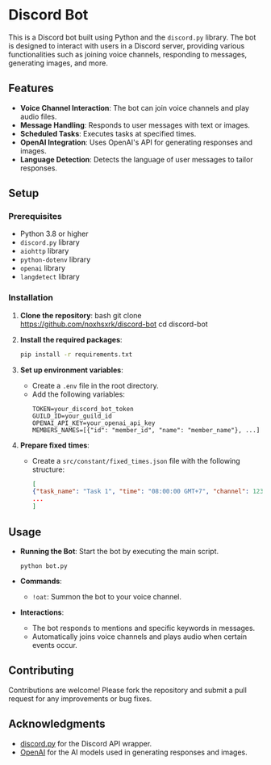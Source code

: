 # Discord Bot

This is a Discord bot built using Python and the `discord.py` library. The bot is designed to interact with users in a Discord server, providing various functionalities such as joining voice channels, responding to messages, generating images, and more.

## Features

- **Voice Channel Interaction**: The bot can join voice channels and play audio files.
- **Message Handling**: Responds to user messages with text or images.
- **Scheduled Tasks**: Executes tasks at specified times.
- **OpenAI Integration**: Uses OpenAI's API for generating responses and images.
- **Language Detection**: Detects the language of user messages to tailor responses.

## Setup

### Prerequisites

- Python 3.8 or higher
- `discord.py` library
- `aiohttp` library
- `python-dotenv` library
- `openai` library
- `langdetect` library

### Installation

1. **Clone the repository**:
   bash
   git clone https://github.com/noxhsxrk/discord-bot
   cd discord-bot

2. **Install the required packages**:
   ```bash
   pip install -r requirements.txt
   ```
3. **Set up environment variables**:

   - Create a `.env` file in the root directory.
   - Add the following variables:
     ```
     TOKEN=your_discord_bot_token
     GUILD_ID=your_guild_id
     OPENAI_API_KEY=your_openai_api_key
     MEMBERS_NAMES=[{"id": "member_id", "name": "member_name"}, ...]
     ```

4. **Prepare fixed times**:
   - Create a `src/constant/fixed_times.json` file with the following structure:
     ```json
     [
     {"task_name": "Task 1", "time": "08:00:00 GMT+7", "channel": 123456789012345678},
     ...
     ]
     ```

## Usage

- **Running the Bot**: Start the bot by executing the main script.
  ```
  python bot.py
  ```
- **Commands**:

  - `!oat`: Summon the bot to your voice channel.

- **Interactions**:
  - The bot responds to mentions and specific keywords in messages.
  - Automatically joins voice channels and plays audio when certain events occur.

## Contributing

Contributions are welcome! Please fork the repository and submit a pull request for any improvements or bug fixes.

## Acknowledgments

- [discord.py](https://github.com/Rapptz/discord.py) for the Discord API wrapper.
- [OpenAI](https://openai.com/) for the AI models used in generating responses and images.
